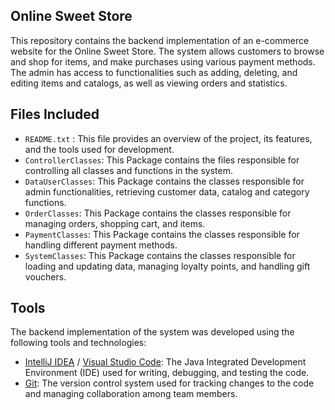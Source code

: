 ## Online Sweet Store
This repository contains the backend implementation of an e-commerce website for the Online Sweet Store. The system allows customers to browse and shop for items, and make purchases using various payment methods. The admin has access to functionalities such as adding, deleting, and editing items and catalogs, as well as viewing orders and statistics.

## Files Included

- `README.txt` : This file provides an overview of the project, its features, and the tools used for development.
- `ControllerClasses`: This Package contains the files responsible for controlling all classes and functions in the system.
- `DataUserClasses`: This Package contains the classes responsible for admin functionalities, retrieving customer data, catalog and category functions.
- `OrderClasses`: This Package contains the classes responsible for managing orders, shopping cart, and items.
- `PaymentClasses`: This Package contains the classes responsible for handling different payment methods.
- `SystemClasses`: This Package contains the classes responsible for loading and updating data, managing loyalty points, and handling gift vouchers.
## Tools
The backend implementation of the system was developed using the following tools and technologies:

- [IntelliJ IDEA](https://www.jetbrains.com/idea/) / [Visual Studio Code](https://code.visualstudio.com/): The Java Integrated Development Environment (IDE) used for writing, debugging, and testing the code.
- [Git](https://git-scm.com/): The version control system used for tracking changes to the code and managing collaboration among team members.

